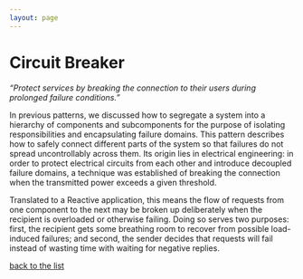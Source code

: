 ```yaml
---
layout: page
---
```

# Circuit Breaker

_“Protect services by breaking the connection to their users during prolonged failure conditions.”_

In previous patterns, we discussed how to segregate a system into a hierarchy
of components and subcomponents for the purpose of isolating responsibilities
and encapsulating failure domains. This pattern describes how to safely connect
different parts of the system so that failures do not spread uncontrollably
across them. Its origin lies in electrical engineering: in order to protect
electrical circuits from each other and introduce decoupled failure domains, a
technique was established of breaking the connection when the transmitted power
exceeds a given threshold.

Translated to a Reactive application, this means the flow of requests from one
component to the next may be broken up deliberately when the recipient is
overloaded or otherwise failing. Doing so serves two purposes: first, the
recipient gets some breathing room to recover from possible load-induced
failures; and second, the sender decides that requests will fail instead of
wasting time with waiting for negative replies.


[back to the list](../categories.html)
